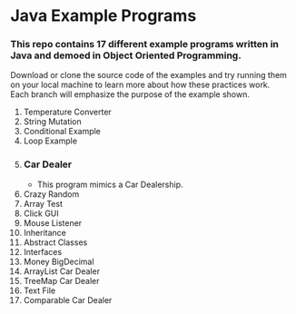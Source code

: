 # Java Example Programs

### This repo contains 17 different example programs written in Java and demoed in Object Oriented Programming.

Download or clone the source code of the examples and try running them on your local machine to learn more about how these practices work. <br/>
Each branch will emphasize the purpose of the example shown.

1. Temperature Converter
2. String Mutation
4. Conditional Example
5. Loop Example
7. ### Car Dealer
    - This program mimics a Car Dealership.
9. Crazy Random
10. Array Test
11. Click GUI
12. Mouse Listener
13. Inheritance
14. Abstract Classes
15. Interfaces
16. Money BigDecimal
17. ArrayList Car Dealer
18. TreeMap Car Dealer
19. Text File
20. Comparable Car Dealer
